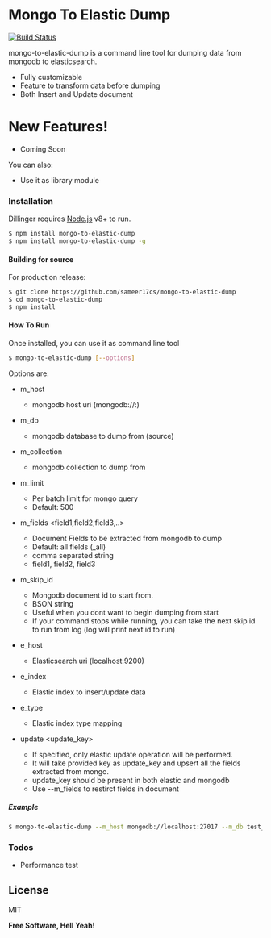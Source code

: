 # Mongo To Elastic Dump

[![Build Status](https://travis-ci.org/joemccann/dillinger.svg?branch=master)](https://travis-ci.org/joemccann/dillinger)

mongo-to-elastic-dump is a command line tool for dumping data from mongodb to elasticsearch.
  - Fully customizable
  - Feature to transform data before dumping
  - Both Insert and Update document

# New Features!
  - Coming Soon

You can also:
  - Use it as library module

### Installation

Dillinger requires [Node.js](https://nodejs.org/) v8+ to run.

```sh
$ npm install mongo-to-elastic-dump
$ npm install mongo-to-elastic-dump -g
```

#### Building for source
For production release:
```sh
$ git clone https://github.com/sameer17cs/mongo-to-elastic-dump
$ cd mongo-to-elastic-dump
$ npm install
```

#### How To Run
Once installed, you can use it as command line tool
```sh
$ mongo-to-elastic-dump [--options]
```
Options are:
- m_host <String>
     - mongodb host uri (mongodb://<uri>:<port>)
- m_db <String>
     - mongodb database to dump from (source)
- m_collection <String>
     - mongodb collection to dump from
- m_limit <Number>
     - Per batch limit for mongo query
     - Default: 500
- m_fields <field1,field2,field3,..>
     - Document Fields to be extracted from mongodb to dump
     - Default: all fields (_all)
     - comma separated string
     - field1, field2, field3

- m_skip_id <BSON String>
    - Mongodb document id to start from.
    - BSON string
    - Useful when you dont want to begin dumping from start
    - If your command stops while running, you can take the next skip id to run from log (log will print next id to run)

- e_host <String>
     - Elasticsearch uri (localhost:9200)
- e_index <String>
    - Elastic index to insert/update data

- e_type <String>
    - Elastic index type mapping

 - update <update_key>
     - If specified, only elastic update operation will be performed.
     - It will take provided key as update_key and upsert all the fields extracted from mongo.
     - update_key should be present in both elastic and mongodb
     - Use --m_fields to restirct fields in document

##### Example

```sh
$ mongo-to-elastic-dump --m_host mongodb://localhost:27017 --m_db test_db --m_collection test_coll --e_host localhost:9200 --e_index test_index --e_type test_type
```

### Todos

 - Performance test

License
----

MIT

**Free Software, Hell Yeah!**
